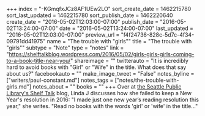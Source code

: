 +++
index = "-KGmqfxJCz8AF1UEw2LO"
sort_create_date = 1462215780
sort_last_updated = 1462215780
sort_publish_date = 1462220640
create_date = "2016-05-02T12:03:00-07:00"
publish_date = "2016-05-02T13:24:00-07:00"
date = "2016-05-02T13:24:00-07:00"
last_updated = "2016-05-02T12:03:00-07:00"
preview_url = "f4f24736-828c-5d7c-4f34-09791dd41975"
name = "The trouble with \"girls\""
title = "The trouble with \"girls\""
subtype = "Note"
type = "notes"
link = "https://shelftalkblog.wordpress.com/2016/05/02/girls-girls-girls-coming-to-a-book-title-near-you/"
shareimage = ""
twitterauto = "It is incredibly hard to avoid books with \"Girl\" or \"Wife\" in the title. What does that say about us?"
facebookauto = ""
make_image_tweet = "False"
notes_byline = ["writers/paul-constant.md"]
notes_tags = ["notes/the-trouble-with-girls.md"]
notes_about = ""
books = ""
+++
Over at [the Seattle Public Library's Shelf Talk](https://shelftalkblog.wordpress.com/2016/05/02/girls-girls-girls-coming-to-a-book-title-near-you/) blog, Linda J discusses how she failed to keep a New Year's resolution in 2016: "I made just one new year’s reading resolution this year," she writes. "Read no books with the words 'girl' or 'wife' in the title..."